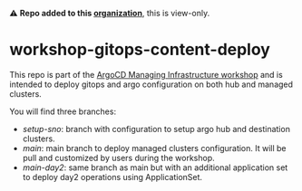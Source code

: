 :warning: **Repo added to this [organization](https://github.com/WorkshopGitOpsInfra)**, this is view-only.

# workshop-gitops-content-deploy

This repo is part of the [ArgoCD Managing Infrastructure workshop](https://romerobu.github.io/manual-workshop-infra/manual-workshop-infra/index.html) and is intended to deploy gitops and argo configuration on both hub and managed clusters. 

You will find three branches:

- _setup-sno_: branch with configuration to setup argo hub and destination clusters.
- _main_: main branch to deploy managed clusters configuration. It will be pull and customized by users during the workshop.
- _main-day2_: same branch as main but with an additional application set to deploy day2 operations using ApplicationSet.
